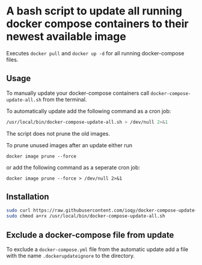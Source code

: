 # A bash script to update all running docker compose containers to their newest available image

Executes `docker pull` and `docker up -d` for all running docker-compose files.

## Usage

To manually update your docker-compose containers call `docker-compose-update-all.sh` from the terminal.

To automatically update add the following command as a cron job:
```bash
/usr/local/bin/docker-compose-update-all.sh > /dev/null 2>&1
```

The script does not prune the old images.

To prune unused images after an update either run
```
docker image prune --force
```
or add the following command as a seperate cron job:
```
docker image prune --force > /dev/null 2>&1
```

## Installation

```bash
sudo curl https://raw.githubusercontent.com/ioqy/docker-compose-update-all/master/docker-compose-update-all.sh -o /usr/local/bin/docker-compose-update-all.sh
sudo chmod a+rx /usr/local/bin/docker-compose-update-all.sh
```

## Exclude a docker-compose file from update

To exclude a `docker-compose.yml` file from the automatic update add a file with the name `.dockerupdateignore` to the directory.
